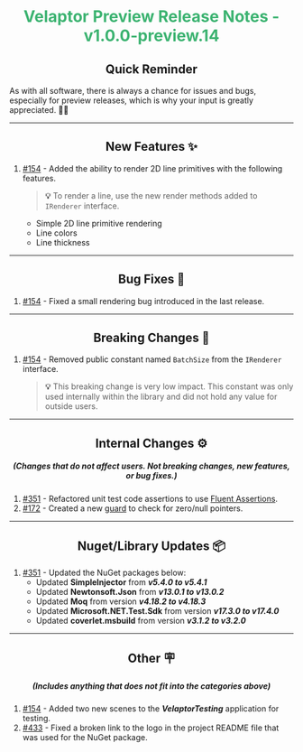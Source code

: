 <h1 align="center" style='color:mediumseagreen;font-weight:bold'>
    Velaptor Preview Release Notes - v1.0.0-preview.14
</h1>

<h2 align="center" style='font-weight:bold'>Quick Reminder</h2>

<div algn="center">

As with all software, there is always a chance for issues and bugs, especially for preview releases, which is why your input is greatly appreciated. 🙏🏼
</div>

---

<h2 style="font-weight:bold" align="center">New Features ✨</h2>

1. [#154](https://github.com/KinsonDigital/Velaptor/issues/154) - Added the ability to render 2D line primitives with the following features.
   > **💡**
   > To render a line, use the new render methods added to `IRenderer` interface.
   - Simple 2D line primitive rendering
   - Line colors
   - Line thickness

---

<h2 style="font-weight:bold" align="center">Bug Fixes 🐛</h2>

1. [#154](https://github.com/KinsonDigital/Velaptor/issues/154) - Fixed a small rendering bug introduced in the last release.

---

<h2 style="font-weight:bold" align="center">Breaking Changes 🧨</h2>

1. [#154](https://github.com/KinsonDigital/Velaptor/issues/154) - Removed public constant named `BatchSize` from the `IRenderer` interface.
   > **💡**
   > This breaking change is very low impact.  This constant was only used internally within the library and did not hold any value for outside users.

---

<h2 style="font-weight:bold" align="center">Internal Changes ⚙️</h2>
<h5 align="center">(Changes that do not affect users.  Not breaking changes, new features, or bug fixes.)</h5>

1. [#351](https://github.com/KinsonDigital/Velaptor/issues/351) - Refactored unit test code assertions to use [Fluent Assertions](https://fluentassertions.com/).
2. [#172](https://github.com/KinsonDigital/Velaptor/issues/172) - Created a new [guard](https://maximegel.medium.com/what-are-guard-clauses-and-how-to-use-them-350c8f1b6fd2) to check for zero/null pointers.

---

<h2 style="font-weight:bold" align="center">Nuget/Library Updates 📦</h2>

1. [#351](https://github.com/KinsonDigital/Velaptor/issues/351) - Updated the NuGet packages below:
   - Updated **SimpleInjector** from _**v5.4.0 to v5.4.1**_
   - Updated **Newtonsoft.Json** from _**v13.0.1 to v13.0.2**_
   - Updated **Moq** from version _**v4.18.2 to v4.18.3**_
   - Updated **Microsoft.NET.Test.Sdk** from version _**v17.3.0 to v17.4.0**_
   - Updated **coverlet.msbuild** from version _**v3.1.2 to v3.2.0**_

---

<h2 style="font-weight:bold" align="center">Other 🪧</h2>
<h5 align="center">(Includes anything that does not fit into the categories above)</h5>

1. [#154](https://github.com/KinsonDigital/Velaptor/issues/154) - Added two new scenes to the _**VelaptorTesting**_ application for testing.
2. [#433](https://github.com/KinsonDigital/Velaptor/issues/433) - Fixed a broken link to the logo in the project README file that was used for the NuGet package.